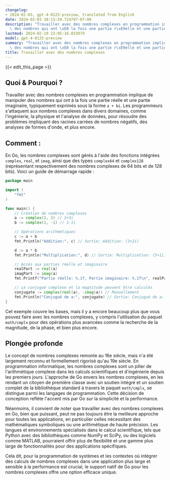 ```yaml
---
changelog:
- 2024-02-03, gpt-4-0125-preview, translated from English
date: 2024-02-03 18:13:59.724797-07:00
description: "Travailler avec des nombres complexes en programmation implique de manipuler\
  \ des nombres qui ont \xE0 la fois une partie r\xE9elle et une partie imaginaire,\u2026"
lastmod: 2024-02-19 22:05:16.033979
model: gpt-4-0125-preview
summary: "Travailler avec des nombres complexes en programmation implique de manipuler\
  \ des nombres qui ont \xE0 la fois une partie r\xE9elle et une partie imaginaire,\u2026"
title: Travailler avec des nombres complexes
---
```


{{< edit_this_page >}}

## Quoi & Pourquoi ?

Travailler avec des nombres complexes en programmation implique de manipuler des nombres qui ont à la fois une partie réelle et une partie imaginaire, typiquement exprimés sous la forme `a + bi`. Les programmeurs s'attaquent aux nombres complexes dans divers domaines, comme l'ingénierie, la physique et l'analyse de données, pour résoudre des problèmes impliquant des racines carrées de nombres négatifs, des analyses de formes d'onde, et plus encore.

## Comment :

En Go, les nombres complexes sont gérés à l'aide des fonctions intégrées `complex`, `real`, et `imag`, ainsi que des types `complex64` et `complex128` (représentant respectivement des nombres complexes de 64 bits et de 128 bits). Voici un guide de démarrage rapide :

```go
package main

import (
	"fmt"
)

func main() {
	// Création de nombres complexes
	a := complex(2, 3) // 2+3i
	b := complex(1, -1) // 1-1i

	// Opérations arithmétiques
	c := a + b
	fmt.Println("Addition:", c) // Sortie: Addition: (3+2i)

	d := a * b
	fmt.Println("Multiplication:", d) // Sortie: Multiplication: (5+1i)

	// Accès aux parties réelle et imaginaire
	realPart := real(a)
	imagPart := imag(a)
	fmt.Printf("Partie réelle: %.1f, Partie imaginaire: %.1f\n", realPart, imagPart) // Sortie: Partie réelle: 2.0, Partie imaginaire: 3.0

	// Le conjugué complexe et la magnitude peuvent être calculés
	conjugate := complex(real(a), -imag(a)) // Manuellement
	fmt.Println("Conjugué de a:", conjugate) // Sortie: Conjugué de a: (2-3i)
}

```

Cet exemple couvre les bases, mais il y a encore beaucoup plus que vous pouvez faire avec les nombres complexes, y compris l'utilisation du paquet `math/cmplx` pour des opérations plus avancées comme la recherche de la magnitude, de la phase, et bien plus encore.

## Plongée profonde

Le concept de nombres complexes remonte au 16e siècle, mais n'a été largement reconnu et formellement rigorisé qu'au 19e siècle. En programmation informatique, les nombres complexes sont un pilier de l'arithmétique complexe dans les calculs scientifiques et d'ingénierie depuis les premiers jours. L'approche de Go envers les nombres complexes, en les rendant un citoyen de première classe avec un soutien intégré et un soutien complet de la bibliothèque standard à travers le paquet `math/cmplx`, se distingue parmi les langages de programmation. Cette décision de conception reflète l'accent mis par Go sur la simplicité et la performance.

Néanmoins, il convient de noter que travailler avec des nombres complexes en Go, bien que puissant, peut ne pas toujours être la meilleure approche pour toutes les applications, en particulier celles nécessitant des mathématiques symboliques ou une arithmétique de haute précision. Les langues et environnements spécialisés dans le calcul scientifique, tels que Python avec des bibliothèques comme NumPy et SciPy, ou des logiciels comme MATLAB, pourraient offrir plus de flexibilité et une gamme plus large de fonctionnalités pour des applications spécifiques.

Cela dit, pour la programmation de systèmes et les contextes où intégrer des calculs de nombres complexes dans une application plus large et sensible à la performance est crucial, le support natif de Go pour les nombres complexes offre une option efficace unique.
